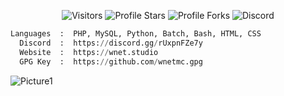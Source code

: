 <p align="center"><img src="https://gpvc.arturio.dev/wnetMC" alt="Visitors"></a>
<img src="https://img.shields.io/badge/dynamic/json?&label=Total%20Stars&color=bb2527&style=flat&style=for-the-badge&query=%24.stars&url=https://api.github-star-counter.workers.dev/user/wnetMC" alt="Profile Stars"></a>
<img src="https://img.shields.io/badge/dynamic/json?&label=Total%20Forks&color=bb2527&style=flat&style=for-the-badge&query=%24.forks&url=https://api.github-star-counter.workers.dev/user/wnetMC" alt="Profile Forks">
<img alt="Discord" src="https://img.shields.io/discord/978484691617349652">
</a>
</p>

```python
Languages  :  PHP, MySQL, Python, Batch, Bash, HTML, CSS
  Discord  :  https://discord.gg/rUxpnFZe7y
  Website  :  https://wnet.studio
  GPG Key  :  https://github.com/wnetmc.gpg
```

![Picture1](https://i.ibb.co/8jDKMVD/background-4-1.gif)

</p>
